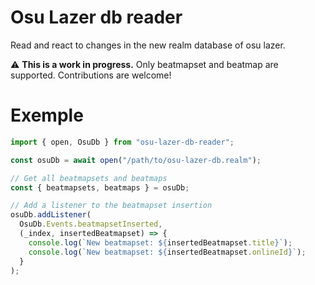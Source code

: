 # Osu Lazer db reader

Read and react to changes in the new realm database of osu lazer.

⚠️ **This is a work in progress.**
Only beatmapset and beatmap are supported. Contributions are welcome!

# Exemple

```ts
import { open, OsuDb } from "osu-lazer-db-reader";

const osuDb = await open("/path/to/osu-lazer-db.realm");

// Get all beatmapsets and beatmaps
const { beatmapsets, beatmaps } = osuDb;

// Add a listener to the beatmapset insertion
osuDb.addListener(
  OsuDb.Events.beatmapsetInserted,
  (_index, insertedBeatmapset) => {
    console.log(`New beatmapset: ${insertedBeatmapset.title}`);
    console.log(`New beatmapset: ${insertedBeatmapset.onlineId}`);
  }
);
```
